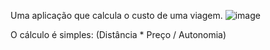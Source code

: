 Uma aplicação que calcula o custo de uma viagem.                      ![image](https://github.com/Luuukk/Custo-Viagem/assets/100391050/a379e6f2-a168-4531-925d-3f6c85e970b8)

O cálculo é simples: (Distância * Preço / Autonomia)
